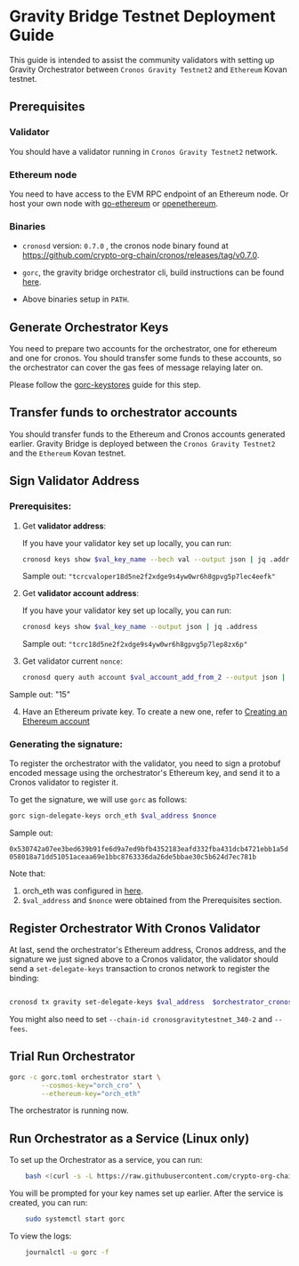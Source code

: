 

# Gravity Bridge Testnet Deployment Guide

This guide is intended to assist the community validators with setting up Gravity Orchestrator between `Cronos Gravity Testnet2` and `Ethereum` Kovan testnet.


## Prerequisites

### Validator

You should have a validator running in `Cronos Gravity Testnet2` network.

### Ethereum node

You need to have access to the EVM RPC endpoint of an Ethereum node. Or host your own node with [go-ethereum](https://github.com/ethereum/go-ethereum/) or [openethereum](https://github.com/openethereum/openethereum).

### Binaries

-  `cronosd` version: `0.7.0` , the cronos node binary found at https://github.com/crypto-org-chain/cronos/releases/tag/v0.7.0.

- `gorc`, the gravity bridge orchestrator cli, build instructions can be found [here](gorc-build.md).

- Above binaries setup in `PATH`.

## Generate Orchestrator Keys

You need to prepare two accounts for the orchestrator, one for ethereum and one for cronos. You should transfer some funds to these accounts, so the orchestrator can cover the gas fees of message relaying later on.

Please follow the [gorc-keystores](gorc-keystores.md) guide for this step.

## Transfer funds to orchestrator accounts

You should transfer funds to the Ethereum and Cronos accounts generated earlier. Gravity Bridge is deployed between the `Cronos Gravity Testnet2` and the `Ethereum` Kovan testnet.


## Sign Validator Address


### Prerequisites:

1. Get **validator address**:

	If you have your validator key set up locally, you can run:

	```bash
	cronosd keys show $val_key_name --bech val --output json | jq .address
	```

	Sample out:
	`"tcrcvaloper18d5ne2f2xdge9s4yw0wr6h8gpvg5p7lec4eefk"`

2. Get **validator account address**:

	If you have your validator key set up locally, you can run:

	```bash
	cronosd keys show $val_key_name --output json | jq .address
	```

	Sample out:
		`"tcrc18d5ne2f2xdge9s4yw0wr6h8gpvg5p7lep8zx6p"`

3. Get validator current `nonce`:

	```bash
	cronosd query auth account $val_account_add_from_2 --output json | jq .base_account.sequence
	```

  Sample out:
	"15"

4. Have an Ethereum private key. To create a new one, refer to [Creating an Ethereum account](#creating-an-ethereum-account)

### Generating the signature:

To register the orchestrator with the validator, you need to sign a protobuf encoded message using the orchestrator's Ethereum key, and send it to a Cronos validator to register it.

To get the signature, we will use `gorc` as follows:

```bash
gorc sign-delegate-keys orch_eth $val_address $nonce
```

Sample out:

`0x530742a07ee3bed639b91fe6d9a7ed9bfb4352183eafd332fba431dcb4721ebb1a5d058018a71dd51051aceaa69e1bbc8763336da26de5bbae30c5b624d7ec781b`

Note that:
1. orch_eth was configured in [here](#creating-an-ethereum-account).
2. `$val_address` and `$nonce` were obtained from the Prerequisites section.


## Register Orchestrator With Cronos Validator


At last, send the orchestrator's Ethereum address, Cronos address, and the signature we just signed above to a Cronos validator, the validator should send a `set-delegate-keys` transaction to cronos network to register the binding:


```bash

cronosd tx gravity set-delegate-keys $val_address  $orchestrator_cronos_address  $orchestrator_eth_address  $signature --from $val_account_address

```

You might also need to set `--chain-id cronosgravitytestnet_340-2` and `--fees`.


## Trial Run Orchestrator

```bash
gorc -c gorc.toml orchestrator start \
		--cosmos-key="orch_cro" \
		--ethereum-key="orch_eth"
```

The orchestrator is running now.

## Run Orchestrator as a Service (Linux only)

To set up the Orchestrator as a service, you can run:

```bash
	bash <(curl -s -L https://raw.githubusercontent.com/crypto-org-chain/cronos/main/docs/gravity-bridge/systemd/setup-gorc-service.sh) -t orchestrator
```

You will be prompted for your key names set up earlier. After the service is created, you can run:

```bash
	sudo systemctl start gorc
```

To view the logs:

```bash
	journalctl -u gorc -f
```